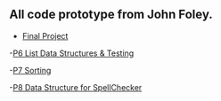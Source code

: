 ## All code prototype from John Foley.

- [Final Project](https://github.com/lillianjiang/CSC212-Sudoku)

-[P6 List Data Structures & Testing](https://github.com/lillianjiang/CSC212P6.git)

-[P7 Sorting](https://github.com/lillianjiang/CSC212P7.git)

-[P8 Data Structure for SpellChecker](https://github.com/lillianjiang/CSC212P8.git)

